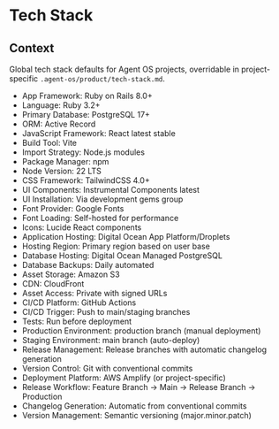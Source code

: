 # Tech Stack

## Context

Global tech stack defaults for Agent OS projects, overridable in project-specific `.agent-os/product/tech-stack.md`.

- App Framework: Ruby on Rails 8.0+
- Language: Ruby 3.2+
- Primary Database: PostgreSQL 17+
- ORM: Active Record
- JavaScript Framework: React latest stable
- Build Tool: Vite
- Import Strategy: Node.js modules
- Package Manager: npm
- Node Version: 22 LTS
- CSS Framework: TailwindCSS 4.0+
- UI Components: Instrumental Components latest
- UI Installation: Via development gems group
- Font Provider: Google Fonts
- Font Loading: Self-hosted for performance
- Icons: Lucide React components
- Application Hosting: Digital Ocean App Platform/Droplets
- Hosting Region: Primary region based on user base
- Database Hosting: Digital Ocean Managed PostgreSQL
- Database Backups: Daily automated
- Asset Storage: Amazon S3
- CDN: CloudFront
- Asset Access: Private with signed URLs
- CI/CD Platform: GitHub Actions
- CI/CD Trigger: Push to main/staging branches
- Tests: Run before deployment
- Production Environment: production branch (manual deployment)
- Staging Environment: main branch (auto-deploy)
- Release Management: Release branches with automatic changelog generation
- Version Control: Git with conventional commits
- Deployment Platform: AWS Amplify (or project-specific)
- Release Workflow: Feature Branch → Main → Release Branch → Production
- Changelog Generation: Automatic from conventional commits
- Version Management: Semantic versioning (major.minor.patch)
